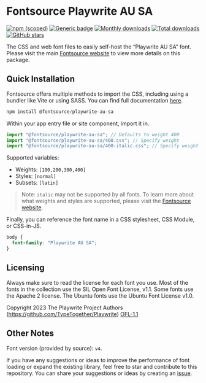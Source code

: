 # Fontsource Playwrite AU SA

[![npm (scoped)](https://img.shields.io/npm/v/@fontsource/playwrite-au-sa?color=brightgreen)](https://www.npmjs.com/package/@fontsource/playwrite-au-sa) [![Generic badge](https://img.shields.io/badge/fontsource-passing-brightgreen)](https://github.com/fontsource/fontsource) [![Monthly downloads](https://badgen.net/npm/dm/@fontsource/playwrite-au-sa)](https://github.com/fontsource/fontsource) [![Total downloads](https://badgen.net/npm/dt/@fontsource/playwrite-au-sa)](https://github.com/fontsource/fontsource) [![GitHub stars](https://img.shields.io/github/stars/fontsource/fontsource.svg?style=social&label=Star)](https://github.com/fontsource/fontsource/stargazers)

The CSS and web font files to easily self-host the “Playwrite AU SA” font. Please visit the main [Fontsource website](https://fontsource.org/fonts/playwrite-au-sa) to view more details on this package.

## Quick Installation

Fontsource offers multiple methods to import the CSS, including using a bundler like Vite or using SASS. You can find full documentation [here](https://fontsource.org/docs/getting-started/introduction).

```javascript
npm install @fontsource/playwrite-au-sa
```

Within your app entry file or site component, import it in.

```javascript
import "@fontsource/playwrite-au-sa"; // Defaults to weight 400
import "@fontsource/playwrite-au-sa/400.css"; // Specify weight
import "@fontsource/playwrite-au-sa/400-italic.css"; // Specify weight and style
```

Supported variables:
- Weights: `[100,200,300,400]`
- Styles: `[normal]`
- Subsets: `[latin]`

> Note: `italic` may not be supported by all fonts. To learn more about what weights and styles are supported, please visit the [Fontsource website](https://fontsource.org/fonts/playwrite-au-sa).

Finally, you can reference the font name in a CSS stylesheet, CSS Module, or CSS-in-JS.

```css
body {
  font-family: "Playwrite AU SA";
}
```

## Licensing
Always make sure to read the license for each font you use. Most of the fonts in the collection use the SIL Open Font License, v1.1. Some fonts use the Apache 2 license. The Ubuntu fonts use the Ubuntu Font License v1.0.

Copyright 2023 The Playwrite Project Authors (https://github.com/TypeTogether/Playwrite)
[OFL-1.1](http://scripts.sil.org/OFL)

## Other Notes
Font version (provided by source): `v4`.

If you have any suggestions or ideas to improve the performance of font loading or expand the existing library, feel free to star and contribute to this repository. You can share your suggestions or ideas by creating an [issue](https://github.com/fontsource/fontsource/issues).
